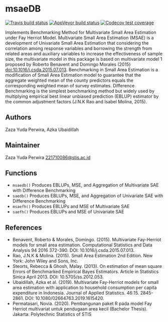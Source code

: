 
<!-- README.md is generated from README.Rmd. Please edit that file -->

# msaeDB

<!-- badges: start -->

[![Travis build
status](https://travis-ci.com/zazaperwira/msaeDB.svg?branch=master)](https://travis-ci.com/zazaperwira/msaeDB)
[![AppVeyor build
status](https://ci.appveyor.com/api/projects/status/github/zazaperwira/msaeDB?branch=master&svg=true)](https://ci.appveyor.com/project/zazaperwira/msaeDB)
[![Codecov test
coverage](https://codecov.io/gh/zazaperwira/msaeDB/branch/master/graph/badge.svg)](https://codecov.io/gh/zazaperwira/msaeDB?branch=master)
<!-- badges: end -->

Implements Benchmarking Method for Multivariate Small Area Estimation
under Fay Herriot Model. Multivariate Small Area Estimation (MSAE) is a
development of Univariate Small Area Estimation that considering the
correlation among response variables and borrowing the strength from
related areas and auxiliary variables to increase the effectiveness of
sample size, the multivariate model in this package is based on
multivariate model 1 proposed by Roberto Benavent and Domingo Morales
(2015) <doi:10.1016/j.csda.2015.07.013>. Benchmarking in Small Area
Estimation is a modification of Small Area Estimation model to guarantee
that the aggregate weighted mean of the county predictors equals the
corresponding weighted mean of survey estimates. Difference Benchmarking
is the simplest benchmarking method but widely used by multiplying
empirical best linear unbiased prediction (EBLUP) estimator by the
common adjustment factors (J.N.K Rao and Isabel Molina, 2015).

## Authors

Zaza Yuda Perwira, Azka Ubaidillah

## Maintainer

Zaza Yuda Perwira <221710086@stis.ac.id>

## Functions

  - `msaedb()` Produces EBLUPs, MSE, and Aggregation of Multivariate SAE
    with Difference Benchmarking
  - `saedb()` Produces EBLUPs, MSE, and Aggregation of Univariate SAE
    with Difference Benchmarking
  - `msaefh()` Produces EBLUPs and MSE of Multivariate SAE
  - `saefh()` Produces EBLUPs and MSE of Univariate SAE

## References

  - Benavent, Roberto & Morales, Domingo. (2015). Multivariate
    Fay-Herriot models for small area estimation. Computational
    Statistics and Data Analysis 94 2016 372-390. DOI:
    10.1016/j.csda.2015.07.013.
  - Rao, J.N.K & Molina. (2015). Small Area Estimation 2nd Edition. New
    York: John Wiley and Sons, Inc.
  - Steorts, Rebecca & Ghosh, Malay. (2013). On estimation of mean
    square Errors of Benchmarked Empirical Bayes Estimators. Article in
    Statistics Sinica April 2013. DOI: 10.5705/ss.2012.053.
  - Ubaidillah, Azka et al. (2019). Multivariate Fay-Herriot models for
    small area estimation with application to household consumption per
    capita expenditure in Indonesia. Journal of Applied Statistics.
    46:15. 2845-2861. DOI: 10.1080/02664763.2019.1615420.
  - Permatasari, Novia. (2020). Pembangunan paket R pada model Fay
    Herriot multivariat untuk pendugaan area kecil (Bachelor Thesis).
    Jakarta: Polytechnic Statistics of STIS
